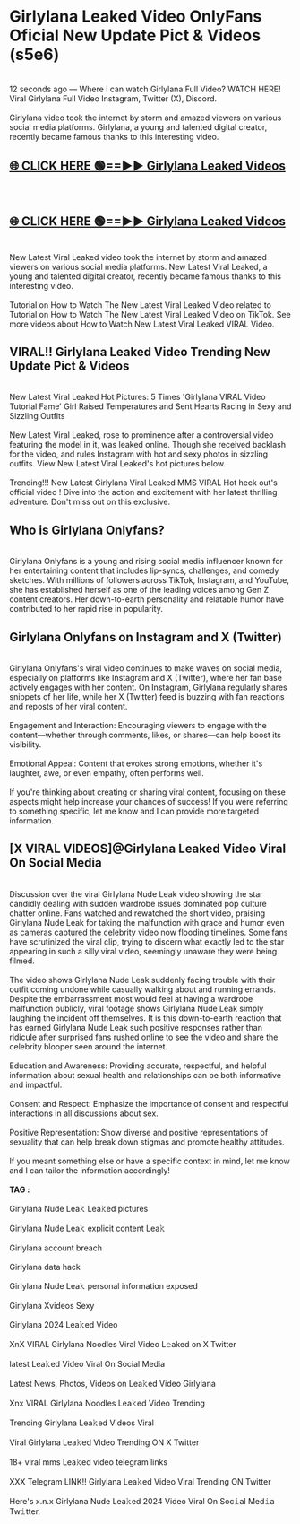# Girlylana Leaked Video OnlyFans Oficial New Update Pict & Videos (s5e6)
<br>
12 seconds ago — Where i can watch Girlylana Full Video? WATCH HERE! Viral Girlylana Full Video Instagram, Twitter (X), Discord.
<br><br>
Girlylana video took the internet by storm and amazed viewers on various social media platforms. Girlylana, a young and talented digital creator, recently became famous thanks to this interesting video.
<br>
<h2><a href="https://play.trustnlinepharmacy.us?title=Girlylana">🌐 CLICK HERE 🟢==►► Girlylana Leaked Videos</a></h2>
<br>
<h2><a href="https://play.trustnlinepharmacy.us?title=Girlylana">🌐 CLICK HERE 🟢==►► Girlylana Leaked Videos</a></h2>
<br>
New Latest Viral Leaked video took the internet by storm and amazed viewers on various social media platforms. New Latest Viral Leaked, a young and talented digital creator, recently became famous thanks to this interesting video.
<br><br>
Tutorial on How to Watch The New Latest Viral Leaked Video related to Tutorial on How to Watch The New Latest Viral Leaked Video on TikTok. See more videos about How to Watch New Latest Viral Leaked VIRAL Video.
<br>
<h2>VIRAL!! Girlylana Leaked Video Trending New Update Pict & Videos</h2>
<br>
New Latest Viral Leaked Hot Pictures: 5 Times 'Girlylana VIRAL Video Tutorial Fame' Girl Raised Temperatures and Sent Hearts Racing in Sexy and Sizzling Outfits
<br><br>
New Latest Viral Leaked, rose to prominence after a controversial video featuring the model in it, was leaked online. Though she received backlash for the video, and rules Instagram with hot and sexy photos in sizzling outfits. View New Latest Viral Leaked's hot pictures below.
<br><br>
Trending!!! New Latest Girlylana Viral Leaked MMS VIRAL Hot heck out's official video ! Dive into the action and excitement with her latest thrilling adventure. Don't miss out on this exclusive.
<br>
<h2>Who is Girlylana Onlyfans?</h2>
<br>
Girlylana Onlyfans is a young and rising social media influencer known for her entertaining content that includes lip-syncs, challenges, and comedy sketches. With millions of followers across TikTok, Instagram, and YouTube, she has established herself as one of the leading voices among Gen Z content creators. Her down-to-earth personality and relatable humor have contributed to her rapid rise in popularity.
<br>
<h2>Girlylana Onlyfans on Instagram and X (Twitter)</h2>
<br>
Girlylana Onlyfans's viral video continues to make waves on social media, especially on platforms like Instagram and X (Twitter), where her fan base actively engages with her content. On Instagram, Girlylana regularly shares snippets of her life, while her X (Twitter) feed is buzzing with fan reactions and reposts of her viral content.
<br><br>
Engagement and Interaction: Encouraging viewers to engage with the content—whether through comments, likes, or shares—can help boost its visibility.
<br><br>
Emotional Appeal: Content that evokes strong emotions, whether it's laughter, awe, or even empathy, often performs well.
<br><br>
If you're thinking about creating or sharing viral content, focusing on these aspects might help increase your chances of success! If you were referring to something specific, let me know and I can provide more targeted information.
<br>
<h2>[X VIRAL VIDEOS]@Girlylana Leaked Video Viral On Social Media</h2>
<br>
Discussion over the viral Girlylana Nude Leak video showing the star candidly dealing with sudden wardrobe issues dominated pop culture chatter online. Fans watched and rewatched the short video, praising Girlylana Nude Leak for taking the malfunction with grace and humor even as cameras captured the celebrity video now flooding timelines. Some fans have scrutinized the viral clip, trying to discern what exactly led to the star appearing in such a silly viral video, seemingly unaware they were being filmed.
<br><br>
The video shows Girlylana Nude Leak suddenly facing trouble with their outfit coming undone while casually walking about and running errands. Despite the embarrassment most would feel at having a wardrobe malfunction publicly, viral footage shows Girlylana Nude Leak simply laughing the incident off themselves. It is this down-to-earth reaction that has earned Girlylana Nude Leak such positive responses rather than ridicule after surprised fans rushed online to see the video and share the celebrity blooper seen around the internet.
<br><br>
Education and Awareness: Providing accurate, respectful, and helpful information about sexual health and relationships can be both informative and impactful.
<br><br>
Consent and Respect: Emphasize the importance of consent and respectful interactions in all discussions about sex.
<br><br>
Positive Representation: Show diverse and positive representations of sexuality that can help break down stigmas and promote healthy attitudes.
<br><br>
If you meant something else or have a specific context in mind, let me know and I can tailor the information accordingly!
<br><br>
<strong>TAG :</strong>
<br><br>
Girlylana Nude Lea𝚔 Lea𝚔ed pictures
<br><br>
Girlylana Nude Lea𝚔 explicit content Lea𝚔
<br><br>
Girlylana account breach
<br><br>
Girlylana data hack
<br><br>
Girlylana Nude Lea𝚔 personal information exposed
<br><br>
Girlylana Xvideos Sexy
<br><br>
Girlylana 2024 Lea𝚔ed Video
<br><br>
XnX VIRAL Girlylana Noodles Viral Video L𝚎aked on X Twitter
<br><br>
latest Lea𝚔ed Video Viral On Social Media
<br><br>
Latest News, Photos, Videos on Lea𝚔ed Video Girlylana
<br><br>
Xnx VIRAL Girlylana Noodles Lea𝚔ed Video Trending
<br><br>
Trending Girlylana Lea𝚔ed Videos Viral
<br><br>
Viral Girlylana Lea𝚔ed Video Trending ON X Twitter
<br><br>
18+ viral mms Lea𝚔ed video telegram links
<br><br>
XXX Telegram LINK!! Girlylana Lea𝚔ed Video Viral Trending ON Twitter
<br><br>
Here's x.n.x Girlylana Nude Lea𝚔ed 2024 Video Viral On Soc𝚒al Med𝚒a Tw𝚒tter.